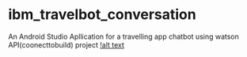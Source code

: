 # ibm_travelbot_conversation
An Android Studio Apllication for a travelling app chatbot using watson API(coonecttobuild) project
[!alt text](https://github.com/arghyasls/ibm_travelbot_conversation/blob/master/chatbot.jpeg)
